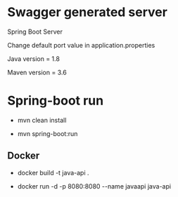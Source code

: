 # Swagger generated server

Spring Boot Server 

Change default port value in application.properties

Java version = 1.8

Maven version = 3.6

# Spring-boot run

* mvn clean install

* mvn spring-boot:run

## Docker

* docker build -t java-api .

* docker run -d -p 8080:8080 --name javaapi java-api